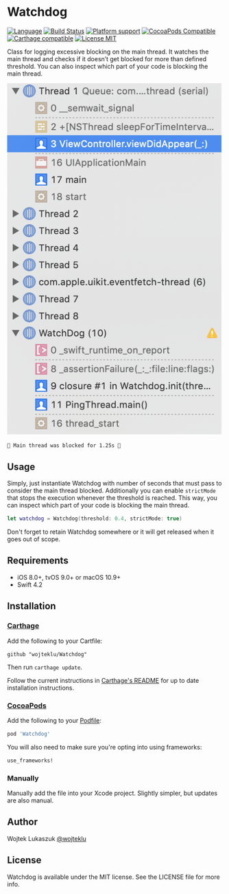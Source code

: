 # Watchdog

[![Language](https://img.shields.io/badge/swift-4.2-orange.svg)](http://swift.org)
[![Build Status](https://img.shields.io/travis/wojteklu/Watchdog/master.svg?style=flat-square)](https://travis-ci.org/wojteklu/Watchdog) [![Platform support](https://img.shields.io/badge/platform-iOS%20%7C%20macOS%20%7C%20tvOS-lightgrey.svg?style=flat-square)](https://github.com/wojteklu/Watchdog/blob/master/LICENSE)  [![CocoaPods Compatible](https://img.shields.io/cocoapods/v/Watchdog.svg?style=flat-square)](https://cocoapods.org/pods/Watchdog)  [![Carthage compatible](https://img.shields.io/badge/Carthage-compatible-4BC51D.svg?style=flat)](https://github.com/Carthage/Carthage)  [![License MIT](https://img.shields.io/badge/license-MIT-blue.svg?style=flat-square)](https://github.com/wojteklu/Watchdog/blob/master/LICENSE)

Class for logging excessive blocking on the main thread. It watches the main thread and checks if it doesn’t get blocked for more than defined threshold. You can also inspect which part of your code is blocking the main thread.

<p align="left">
  <img src="Example/example.png" width="500px style='border:1px solid #000000'"/>
</p>

```
👮 Main thread was blocked for 1.25s 👮
```

## Usage

Simply, just instantiate Watchdog with number of seconds that must pass to consider the main thread blocked. Additionally you can enable `strictMode` that stops the execution whenever the threshold is reached. This way, you can inspect which part of your code is blocking the main thread.

```Swift
let watchdog = Watchdog(threshold: 0.4, strictMode: true)
```

Don't forget to retain Watchdog somewhere or it will get released when it goes out of scope.

## Requirements

* iOS 8.0+, tvOS 9.0+ or macOS 10.9+
* Swift 4.2

## Installation

### [Carthage]

[Carthage]: https://github.com/Carthage/Carthage

Add the following to your Cartfile:

```
github "wojteklu/Watchdog"
```

Then run `carthage update`.

Follow the current instructions in [Carthage's README][carthage-installation]
for up to date installation instructions.

[carthage-installation]: https://github.com/Carthage/Carthage#adding-frameworks-to-an-application

### [CocoaPods]

[CocoaPods]: http://cocoapods.org

Add the following to your [Podfile](http://guides.cocoapods.org/using/the-podfile.html):

```ruby
pod 'Watchdog'
```

You will also need to make sure you're opting into using frameworks:

```ruby
use_frameworks!
```

### Manually

Manually add the file into your Xcode project. Slightly simpler, but updates are also manual.

## Author

Wojtek Lukaszuk [@wojteklu](http://twitter.com/wojteklu)

## License

Watchdog is available under the MIT license. See the LICENSE file for more info.
